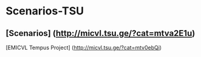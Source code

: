 # Scenarios-TSU
[Scenarios] (http://micvl.tsu.ge/?cat=mtva2E1u)
---------------------------------------------------------------------
[EMICVL Tempus Project] (http://micvl.tsu.ge/?cat=mtv0ebQi)
